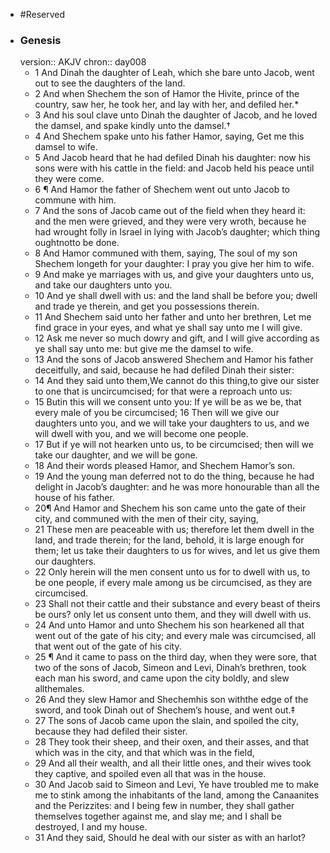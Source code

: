 - #Reserved
- ### Genesis
  version:: AKJV
  chron:: day008
	- 1 And Dinah the daughter of Leah, which she bare unto Jacob, went out to see the
	  daughters of the land.
	- 2 And when Shechem the son of Hamor the Hivite, prince of the
	  country, saw her, he took her, and lay with her, and defiled her.*
	- 3 And his soul clave
	  unto Dinah the daughter of Jacob, and he loved the damsel, and spake kindly unto the
	  damsel.†
	- 4 And Shechem spake unto his father Hamor, saying, Get me this damsel to
	  wife.
	- 5 And Jacob heard that he had defiled Dinah his daughter: now his sons were with
	  his cattle in the field: and Jacob held his peace until they were come.
	- 6 ¶ And Hamor the father of Shechem went out unto Jacob to commune with him.
	- 7 And the sons of Jacob came out of the field when they heard it: and the men were
	  grieved, and they were very wroth, because he had wrought folly in Israel in lying with
	  Jacob’s daughter; which thing oughtnotto be done.
	- 8 And Hamor communed with them,
	  saying, The soul of my son Shechem longeth for your daughter: I pray you give her him
	  to wife.
	- 9 And make ye marriages with us, and give your daughters unto us, and take
	  our daughters unto you.
	- 10 And ye shall dwell with us: and the land shall be before you;
	  dwell and trade ye therein, and get you possessions therein.
	- 11 And Shechem said unto
	  her father and unto her brethren, Let me find grace in your eyes, and what ye shall say
	  unto me I will give.
	- 12 Ask me never so much dowry and gift, and I will give according as
	  ye shall say unto me: but give me the damsel to wife.
	- 13 And the sons of Jacob answered
	  Shechem and Hamor his father deceitfully, and said, because he had defiled Dinah their
	  sister:
	- 14 And they said unto them,We cannot do this thing,to give our sister to one that is
	  uncircumcised; for that were a reproach unto us:
	- 15 Butin this will we consent unto you:
	  If ye will be as we be, that every male of you be circumcised; 
	   16 Then will we give our
	  daughters unto you, and we will take your daughters to us, and we will dwell with you,
	  and we will become one people.
	- 17 But if ye will not hearken unto us, to be circumcised;
	  then will we take our daughter, and we will be gone.
	- 18 And their words pleased Hamor, and Shechem Hamor’s son.
	- 19 And the young man
	  deferred not to do the thing, because he had delight in Jacob’s daughter: and he was
	  more honourable than all the house of his father.
	- 20¶ And Hamor and Shechem his son came unto the gate of their city, and communed
	  with the men of their city, saying,
	- 21 These men are peaceable with us; therefore let them
	  dwell in the land, and trade therein; for the land, behold, it is large enough for them;
	  let us take their daughters to us for wives, and let us give them our daughters.
	- 22 Only
	  herein will the men consent unto us for to dwell with us, to be one people, if every male
	  among us be circumcised, as they are circumcised.
	- 23 Shall not their cattle and their
	  substance and every beast of theirs be ours? only let us consent unto them, and they
	  will dwell with us.
	- 24 And unto Hamor and unto Shechem his son hearkened all that
	  went out of the gate of his city; and every male was circumcised, all that went out of the
	  gate of his city.
	- 25 ¶ And it came to pass on the third day, when they were sore, that two of the sons of
	  Jacob, Simeon and Levi, Dinah’s brethren, took each man his sword, and came upon the
	  city boldly, and slew allthemales.
	- 26 And they slew Hamor and Shechemhis son withthe
	  edge of the sword, and took Dinah out of Shechem’s house, and went out.‡
	- 27 The sons
	  of Jacob came upon the slain, and spoiled the city, because they had defiled their sister.
	- 28 They took their sheep, and their oxen, and their asses, and that which was in the city,
	  and that which was in the field,
	- 29 And all their wealth, and all their little ones, and their
	  wives took they captive, and spoiled even all that was in the house.
	- 30 And Jacob said to
	  Simeon and Levi, Ye have troubled me to make me to stink among the inhabitants of the
	  land, among the Canaanites and the Perizzites: and I being few in number, they shall
	  gather themselves together against me, and slay me; and I shall be destroyed, I and my
	  house.
	- 31 And they said, Should he deal with our sister as with an harlot?